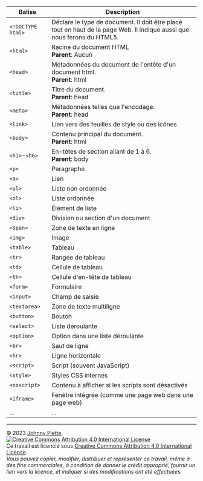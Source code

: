 | Balise         | Description                                |
|----------------|--------------------------------------------|
| `<!DOCTYPE html>`   | Déclare le type de document. Il doit être placé tout en haut de la page Web. Il indique aussi que nous ferons du HTML5.                |
| `<html>`       | Racine du document HTML<br/>**Parent**: Aucun                    |
| `<head>`       | Métadonnées du document de l'entête d'un document html. <br/>**Parent**: html                   |
| `<title>`      | Titre du document.<br>**Parent**: head                          |
| `<meta>`       | Métadonnées telles que l'encodage.<br>**Parent**: head          |
| `<link>`       | Lien vers des feuilles de style ou des icônes|
| `<body>`       | Contenu principal du document.<br>**Parent**: html              |
| `<h1>`-`<h6>`  | En-têtes de section allant de 1 à 6.<br>**Parent**: body                        |
| `<p>`          | Paragraphe                                 |
| `<a>`          | Lien                                       |
| `<ul>`         | Liste non ordonnée                         |
| `<ol>`         | Liste ordonnée                             |
| `<li>`         | Élément de liste                           |
| `<div>`        | Division ou section d'un document          |
| `<span>`       | Zone de texte en ligne                     |
| `<img>`        | Image                                      |
| `<table>`      | Tableau                                    |
| `<tr>`         | Rangée de tableau                          |
| `<td>`         | Cellule de tableau                         |
| `<th>`         | Cellule d'en-tête de tableau               |
| `<form>`       | Formulaire                                 |
| `<input>`      | Champ de saisie                            |
| `<textarea>`   | Zone de texte multiligne                   |
| `<button>`     | Bouton                                     |
| `<select>`     | Liste déroulante                           |
| `<option>`     | Option dans une liste déroulante           |
| `<br>`         | Saut de ligne                              |
| `<hr>`         | Ligne horizontale                          |
| `<script>`     | Script (souvent JavaScript)                |
| `<style>`      | Styles CSS internes                        |
| `<noscript>`   | Contenu à afficher si les scripts sont désactivés|
| `<iframe>`     | Fenêtre intégrée (comme une page web dans une page web) |
| ...            | ...                                        |



---
&copy; 2023 [Johnny Piette](https://github.com/ZamBoyle).  
[![Creative Commons Attribution 4.0 International License](https://i.creativecommons.org/l/by/4.0/88x31.png)](https://creativecommons.org/licenses/by/4.0/)  
Ce travail est licencié sous [Creative Commons Attribution 4.0 International License](https://creativecommons.org/licenses/by/4.0/).   
_Vous pouvez copier, modifier, distribuer et représenter ce travail, même à des fins commerciales, à condition de donner le crédit approprié, fournir un lien vers la licence, et indiquer si des modifications ont été effectuées._

